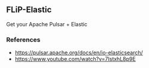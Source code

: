 ## FLiP-Elastic

Get your Apache Pulsar + Elastic 



### References

* https://pulsar.apache.org/docs/en/io-elasticsearch/
* https://www.youtube.com/watch?v=7IstxhL8p9E


